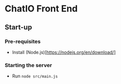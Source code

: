 # ChatIO Front End

## Start-up

### Pre-requisites
- Install (Node.js)[https://nodejs.org/en/download/]

### Starting the server
- Run `node src/main.js`